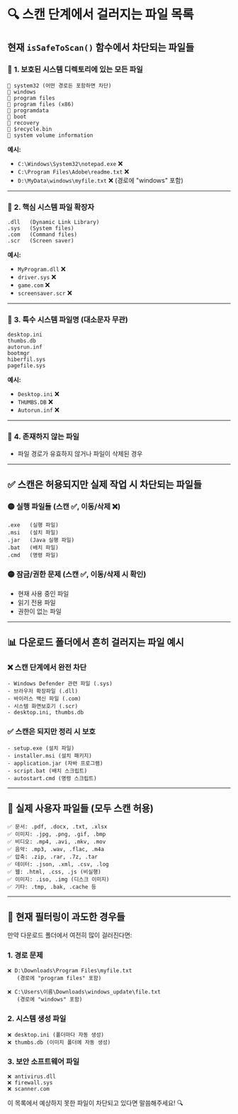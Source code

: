 # 🔍 스캔 단계에서 걸러지는 파일 목록

## 현재 `isSafeToScan()` 함수에서 차단되는 파일들

### 🚫 **1. 보호된 시스템 디렉토리에 있는 모든 파일**
```
📁 system32 (어떤 경로든 포함하면 차단)
📁 windows 
📁 program files
📁 program files (x86)
📁 programdata
📁 boot
📁 recovery
📁 $recycle.bin
📁 system volume information
```

**예시:**
- `C:\Windows\System32\notepad.exe` ❌
- `C:\Program Files\Adobe\readme.txt` ❌
- `D:\MyData\windows\myfile.txt` ❌ (경로에 "windows" 포함)

---

### 🚫 **2. 핵심 시스템 파일 확장자**
```
.dll   (Dynamic Link Library)
.sys   (System files)  
.com   (Command files)
.scr   (Screen saver)
```

**예시:**
- `MyProgram.dll` ❌
- `driver.sys` ❌  
- `game.com` ❌
- `screensaver.scr` ❌

---

### 🚫 **3. 특수 시스템 파일명** (대소문자 무관)
```
desktop.ini
thumbs.db
autorun.inf
bootmgr
hiberfil.sys
pagefile.sys
```

**예시:**
- `Desktop.ini` ❌
- `THUMBS.DB` ❌
- `Autorun.inf` ❌

---

### 🚫 **4. 존재하지 않는 파일**
- 파일 경로가 유효하지 않거나 파일이 삭제된 경우

---

## ✅ **스캔은 허용되지만 실제 작업 시 차단되는 파일들**

### 🟡 **실행 파일들** (스캔 ✅, 이동/삭제 ❌)
```
.exe   (실행 파일)
.msi   (설치 파일)  
.jar   (Java 실행 파일)
.bat   (배치 파일)
.cmd   (명령 파일)
```

### 🟡 **잠금/권한 문제** (스캔 ✅, 이동/삭제 시 확인)
- 현재 사용 중인 파일
- 읽기 전용 파일
- 권한이 없는 파일

---

## 📊 **다운로드 폴더에서 흔히 걸러지는 파일 예시**

### ❌ **스캔 단계에서 완전 차단**
```
- Windows Defender 관련 파일 (.sys)
- 브라우저 확장파일 (.dll)  
- 바이러스 백신 파일 (.com)
- 시스템 화면보호기 (.scr)
- desktop.ini, thumbs.db
```

### ✅ **스캔은 되지만 정리 시 보호**
```
- setup.exe (설치 파일)
- installer.msi (설치 패키지)
- application.jar (자바 프로그램)
- script.bat (배치 스크립트)
- autostart.cmd (명령 스크립트)
```

---

## 🎯 **실제 사용자 파일들 (모두 스캔 허용)**
```
✅ 문서: .pdf, .docx, .txt, .xlsx
✅ 이미지: .jpg, .png, .gif, .bmp
✅ 비디오: .mp4, .avi, .mkv, .mov
✅ 음악: .mp3, .wav, .flac, .m4a
✅ 압축: .zip, .rar, .7z, .tar
✅ 데이터: .json, .xml, .csv, .log
✅ 웹: .html, .css, .js (비실행)
✅ 이미지: .iso, .img (디스크 이미지)
✅ 기타: .tmp, .bak, .cache 등
```

---

## 🔧 **현재 필터링이 과도한 경우들**

만약 다운로드 폴더에서 여전히 많이 걸러진다면:

### 1. **경로 문제**
```
❌ D:\Downloads\Program Files\myfile.txt  
   (경로에 "program files" 포함)
   
❌ C:\Users\이름\Downloads\windows_update\file.txt
   (경로에 "windows" 포함)
```

### 2. **시스템 생성 파일**
```
❌ desktop.ini (폴더마다 자동 생성)
❌ thumbs.db (이미지 폴더에 자동 생성)
```

### 3. **보안 소프트웨어 파일**
```
❌ antivirus.dll
❌ firewall.sys  
❌ scanner.com
```

이 목록에서 예상하지 못한 파일이 차단되고 있다면 말씀해주세요! 🔍